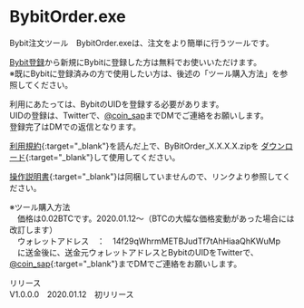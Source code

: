 # BybitOrder.exe
Bybit注文ツール　BybitOrder.exeは、注文をより簡単に行うツールです。  
  
<a href="https://www.bybit.com/home/jp/index.html?affiliate_id=538&group_id=0&group_type=1" target="_blank">Bybit登録</a>から新規にBybitに登録した方は無料でお使いいただけます。  
※既にBybitに登録済みの方で使用したい方は、後述の「ツール購入方法」を参照してください。
  
利用にあたっては、BybitのUIDを登録する必要があります。  
UIDの登録は、Twitterで、<a href="https://twitter.com/coin_sap" target="_blank">@coin_sap</a>までDMでご連絡をお願いします。  
登録完了はDMでの返信となります。  
  
[利用規約](http://coinsap.php.xdomain.jp/bybitorder/rule.html){:target="_blank"}を読んだ上で、ByBitOrder_X.X.X.X.zipを
[ダウンロード](https://github.com/GitHubCoinSap/BybitOrder.exe/releases/latest){:target="_blank"}して使用してください。
  
[操作説明書](http://coinsap.php.xdomain.jp/bybitorder/index.html){:target="_blank"}は同梱していませんので、リンクより参照してください。
  
※ツール購入方法  
　価格は0.02BTCです。2020.01.12～（BTCの大幅な価格変動があった場合には改訂します）  
　ウォレットアドレス　：　14f29qWhrmMETBJudTf7tAhHiaaQhKWuMp  
　に送金後に、送金元ウォレットアドレスとBybitのUIDをTwitterで、[@coin_sap](https://twitter.com/coin_sap){:target="_blank"}までDMでご連絡をお願いします。  
  
リリース  
V1.0.0.0　2020.01.12　初リリース  
